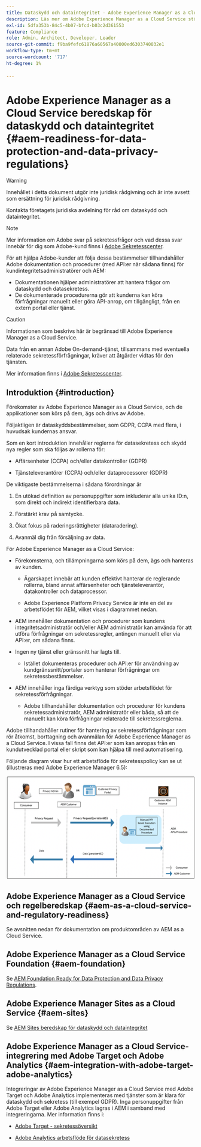 ```yaml
---
title: Dataskydd och dataintegritet - Adobe Experience Manager as a Cloud Service beredskap
description: Läs mer om Adobe Experience Manager as a Cloud Service stöd för de olika dataskydds- och datasekretessreglerna och hur man gör när man implementerar ett nytt AEM as a Cloud Service projekt. Dessa förordningar omfattar EU:s allmänna dataskyddsförordning (GDPR), Kaliforniens konsumentsekretesslag.
exl-id: 5dfa353b-84c5-4b07-bfcd-b03c2d361553
feature: Compliance
role: Admin, Architect, Developer, Leader
source-git-commit: f9ba9fefc61876a60567a40000ed6303740032e1
workflow-type: tm+mt
source-wordcount: '717'
ht-degree: 1%

---
```


# Adobe Experience Manager as a Cloud Service beredskap för dataskydd och dataintegritet {#aem-readiness-for-data-protection-and-data-privacy-regulations}

>[!WARNING]
>
>Innehållet i detta dokument utgör inte juridisk rådgivning och är inte avsett som ersättning för juridisk rådgivning.
>
>Kontakta företagets juridiska avdelning för råd om dataskydd och dataintegritet.

>[!NOTE]
>
>Mer information om Adobe svar på sekretessfrågor och vad dessa svar innebär för dig som Adobe-kund finns i [Adobe Sekretesscenter](https://www.adobe.com/privacy.html).

För att hjälpa Adobe-kunder att följa dessa bestämmelser tillhandahåller Adobe dokumentation och procedurer (med API:er när sådana finns) för kundintegritetsadministratörer och AEM:

* Dokumentationen hjälper administratörer att hantera frågor om dataskydd och datasekretess.
* De dokumenterade procedurerna gör att kunderna kan köra förfrågningar manuellt eller göra API-anrop, om tillgängligt, från en extern portal eller tjänst.

>[!CAUTION]
>
>Informationen som beskrivs här är begränsad till Adobe Experience Manager as a Cloud Service.
>
>Data från en annan Adobe On-demand-tjänst, tillsammans med eventuella relaterade sekretessförfrågningar, kräver att åtgärder vidtas för den tjänsten.
>
>Mer information finns i [Adobe Sekretesscenter](https://www.adobe.com/privacy.html).

## Introduktion {#introduction}

Förekomster av Adobe Experience Manager as a Cloud Service, och de applikationer som körs på dem, ägs och drivs av Adobe.

Följaktligen är dataskyddsbestämmelser, som GDPR, CCPA med flera, i huvudsak kundernas ansvar.

Som en kort introduktion innehåller reglerna för datasekretess och skydd nya regler som ska följas av rollerna för:

* Affärsenheter (CCPA) och/eller datakontroller (GDPR)

* Tjänsteleverantörer (CCPA) och/eller dataprocessorer (GDPR)

De viktigaste bestämmelserna i sådana förordningar är

1. En utökad definition av personuppgifter som inkluderar alla unika ID:n, som direkt och indirekt identifierbara data.

2. Förstärkt krav på samtycke.

3. Ökat fokus på raderingsrättigheter (dataradering).

4. Avanmäl dig från försäljning av data.

För Adobe Experience Manager as a Cloud Service:

* Förekomsterna, och tillämpningarna som körs på dem, ägs och hanteras av kunden.

   * Ägarskapet innebär att kunden effektivt hanterar de reglerande rollerna, bland annat affärsenheter och tjänsteleverantör, datakontroller och dataprocessor.

   * Adobe Experience Platform Privacy Service är inte en del av arbetsflödet för AEM, vilket visas i diagrammet nedan.

* AEM innehåller dokumentation och procedurer som kundens integritetsadministratör och/eller AEM administratör kan använda för att utföra förfrågningar om sekretessregler, antingen manuellt eller via API:er, om sådana finns.

* Ingen ny tjänst eller gränssnitt har lagts till.

   * Istället dokumenteras procedurer och API:er för användning av kundgränssnitt/portaler som hanterar förfrågningar om sekretessbestämmelser.

* AEM innehåller inga färdiga verktyg som stöder arbetsflödet för sekretessförfrågningar.

   * Adobe tillhandahåller dokumentation och procedurer för kundens sekretessadministratör, AEM administratör eller båda, så att de manuellt kan köra förfrågningar relaterade till sekretessreglerna.

Adobe tillhandahåller rutiner för hantering av sekretessförfrågningar som rör åtkomst, borttagning och avanmälan för Adobe Experience Manager as a Cloud Service. I vissa fall finns det API:er som kan anropas från en kundutvecklad portal eller skript som kan hjälpa till med automatisering.

Följande diagram visar hur ett arbetsflöde för sekretesspolicy kan se ut (illustreras med Adobe Experience Manager 6.5):

![Dataskydd och integritet](assets/data-protection-and-privacy-01.png)

## Adobe Experience Manager as a Cloud Service och regelberedskap {#aem-as-a-cloud-service-and-regulatory-readiness}

Se avsnitten nedan för dokumentation om produktområden av AEM as a Cloud Service.

## Adobe Experience Manager as a Cloud Service Foundation {#aem-foundation}

Se [AEM Foundation Ready for Data Protection and Data Privacy Regulations](/help/compliance/data-privacy-and-protection-readiness/foundation-readiness.md).

## Adobe Experience Manager Sites as a Cloud Service {#aem-sites}

Se [AEM Sites beredskap för dataskydd och dataintegritet](/help/compliance/data-privacy-and-protection-readiness/sites-readiness.md)

## Adobe Experience Manager as a Cloud Service-integrering med Adobe Target och Adobe Analytics {#aem-integration-with-adobe-target-adobe-analytics}

Integreringar av Adobe Experience Manager as a Cloud Service med Adobe Target och Adobe Analytics implementeras med tjänster som är klara för dataskydd och sekretess (till exempel GDPR). Inga personuppgifter från Adobe Target eller Adobe Analytics lagras i AEM i samband med integreringarna.
Mer information finns i:

* [Adobe Target - sekretessöversikt](https://experienceleague.adobe.com/docs/target-dev/developer/implementation/privacy/cmp-privacy-and-general-data-protection-regulation.html)

* [Adobe Analytics arbetsflöde för datasekretess](https://experienceleague.adobe.com/docs/analytics/admin/admin-tools/data-governance/an-gdpr-workflow.html)
